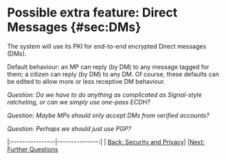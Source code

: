 # Possible extra feature: Direct Messages {#sec:DMs}

The system will use its PKI for end-to-end encrypted Direct messages
(DMs).

Default behaviour: an MP can reply (by DM) to any message tagged for
them; a citizen can reply (by DM) to any DM. Of course, these defaults
can be edited to allow more or less receptive DM behaviour.

*Question: Do we have to do anything as complicated as Signal-style
ratcheting, or can we simply use one-pass ECDH?* 

*Question: Maybe MPs should only accept DMs from verified accounts?*

*Question: Perhaps we should just use PGP?*

|:----------------|---------------:|
| [Back: Security and Privacy](https://righttoaskorg.github.io/righttoask-docs/SecurityAndPrivacy)| |[Next: Further Questions](https://righttoaskorg.github.io/righttoask-docs/DiscussionAndFurtherQuestions) 